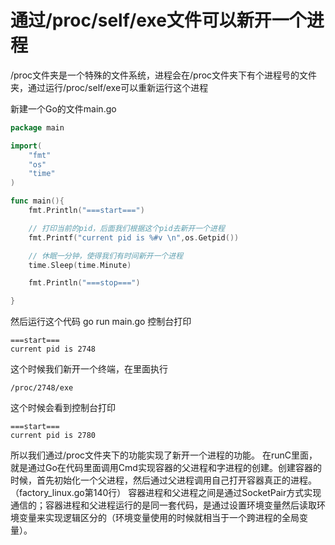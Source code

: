 # 通过/proc/self/exe文件可以新开一个进程

/proc文件夹是一个特殊的文件系统，进程会在/proc文件夹下有个进程号的文件夹，通过运行/proc/self/exe可以重新运行这个进程

新建一个Go的文件main.go

```go
package main

import(
	"fmt"
	"os"
	"time"
)

func main(){
	fmt.Println("===start===")

	// 打印当前的pid，后面我们根据这个pid去新开一个进程
	fmt.Printf("current pid is %#v \n",os.Getpid())

	// 休眠一分钟，使得我们有时间新开一个进程
	time.Sleep(time.Minute)

	fmt.Println("===stop===")

}
```

然后运行这个代码 go run main.go
控制台打印

```shell
===start===
current pid is 2748
```

这个时候我们新开一个终端，在里面执行
```shell
/proc/2748/exe
```

这个时候会看到控制台打印
```shell
===start===
current pid is 2780
```

所以我们通过/proc文件夹下的功能实现了新开一个进程的功能。
在runC里面，就是通过Go在代码里面调用Cmd实现容器的父进程和字进程的创建。创建容器的时候，首先初始化一个父进程，然后通过父进程调用自己打开容器真正的进程。（factory_linux.go第140行）
容器进程和父进程之间是通过SocketPair方式实现通信的；容器进程和父进程运行的是同一套代码，是通过设置环境变量然后读取环境变量来实现逻辑区分的（环境变量使用的时候就相当于一个跨进程的全局变量）。
